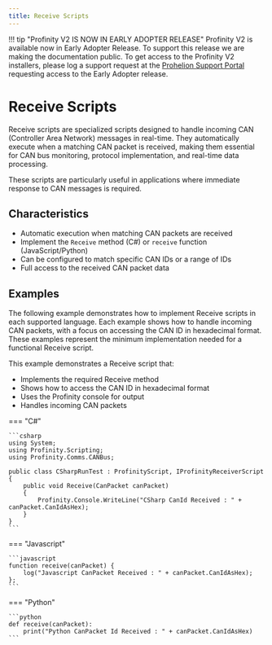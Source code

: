 ```yaml
---
title: Receive Scripts
---
```


!!! tip "Profinity V2 IS NOW IN EARLY ADOPTER RELEASE"
    Profinity V2 is available now in Early Adopter Release.  To support this release we are making the documentation public.  To get access to the Profinity V2 installers, please log a support request at the [Prohelion Support Portal](https://prohelion.atlassian.net/servicedesk/customer/portals) requesting access to the Early Adopter release.

# Receive Scripts

Receive scripts are specialized scripts designed to handle incoming CAN (Controller Area Network) messages in real-time. They automatically execute when a matching CAN packet is received, making them essential for CAN bus monitoring, protocol implementation, and real-time data processing. 

These scripts are particularly useful in applications where immediate response to CAN messages is required.

## Characteristics
- Automatic execution when matching CAN packets are received
- Implement the `Receive` method (C#) or `receive` function (JavaScript/Python)
- Can be configured to match specific CAN IDs or a range of IDs
- Full access to the received CAN packet data

## Examples

The following example demonstrates how to implement Receive scripts in each supported language. Each example shows how to handle incoming CAN packets, with a focus on accessing the CAN ID in hexadecimal format. These examples represent the minimum implementation needed for a functional Receive script.

This example demonstrates a Receive script that:

- Implements the required Receive method
- Shows how to access the CAN ID in hexadecimal format
- Uses the Profinity console for output
- Handles incoming CAN packets

=== "C#"

    ```csharp
    using System;
    using Profinity.Scripting;
    using Profinity.Comms.CANBus;

    public class CSharpRunTest : ProfinityScript, IProfinityReceiverScript
    {
        public void Receive(CanPacket canPacket)
        {
            Profinity.Console.WriteLine("CSharp CanId Received : " + canPacket.CanIdAsHex);                
        }
    }
    ```

=== "Javascript"

    ```javascript
    function receive(canPacket) {
        log("Javascript CanPacket Received : " + canPacket.CanIdAsHex);    
    };
    ```

=== "Python"

    ```python
    def receive(canPacket):
        print("Python CanPacket Id Received : " + canPacket.CanIdAsHex)
    ```